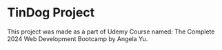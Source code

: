 # TinDog Project

This project was made as a part of Udemy Course named: The Complete 2024 Web Development Bootcamp by Angela Yu.
